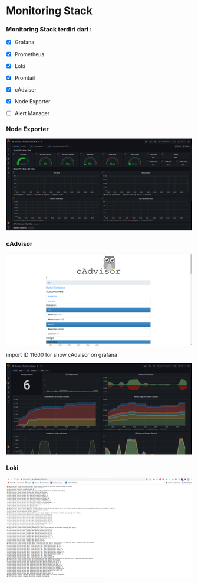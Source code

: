 # Monitoring Stack 

### Monitoring Stack terdiri dari :

- [x] Grafana
- [x] Prometheus
- [x] Loki
- [x] Promtail
- [x] cAdvisor
- [x] Node Exporter
- [ ] Alert Manager


### Node Exporter

![Node Expoerter](/picture/node_exporter.png)


### cAdvisor
![Node Expoerter](/picture/cadvisor.png)

import ID 11600 for show cAdvisor on grafana

![Node Expoerter](/picture/cadvisor_2.png)

### Loki
![Node Expoerter](/picture/loki.png)